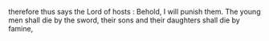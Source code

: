 therefore thus says the Lord of hosts : Behold, I will punish them. The young men shall die by the sword, their sons and their daughters shall die by famine,
